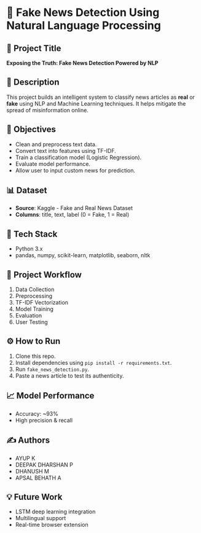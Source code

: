 # 📰 Fake News Detection Using Natural Language Processing

## 📌 Project Title
**Exposing the Truth: Fake News Detection Powered by NLP**

## 📖 Description

This project builds an intelligent system to classify news articles as **real** or **fake** using NLP and Machine Learning techniques. It helps mitigate the spread of misinformation online.

## 🎯 Objectives

- Clean and preprocess text data.
- Convert text into features using TF-IDF.
- Train a classification model (Logistic Regression).
- Evaluate model performance.
- Allow user to input custom news for prediction.

## 📊 Dataset

- **Source**: Kaggle - Fake and Real News Dataset
- **Columns**: title, text, label (0 = Fake, 1 = Real)

## 🧪 Tech Stack

- Python 3.x
- pandas, numpy, scikit-learn, matplotlib, seaborn, nltk

## 🔁 Project Workflow

1. Data Collection  
2. Preprocessing  
3. TF-IDF Vectorization  
4. Model Training  
5. Evaluation  
6. User Testing

## ⚙️ How to Run

1. Clone this repo.
2. Install dependencies using `pip install -r requirements.txt`.
3. Run `fake_news_detection.py`.
4. Paste a news article to test its authenticity.

## 📈 Model Performance

- Accuracy: ~93%
- High precision & recall

## ✍️ Authors

- AYUP K
- DEEPAK DHARSHAN P
- DHANUSH M
- APSAL BEHATH A

## 💡 Future Work

- LSTM deep learning integration
- Multilingual support
- Real-time browser extension
